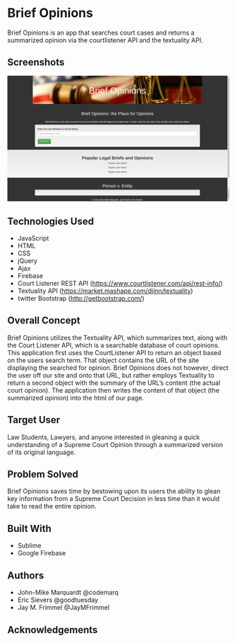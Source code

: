 # Brief Opinions
Brief Opinions is an app that searches court cases and returns a summarized opinion via the courtlistener API and the textuality API.

## Screenshots

![ScreenShot](https://github.com/codemarq/briefOpinions/blob/ee5c759c56d992fb76a4557a0dc1543978d73680/assets/images/screenshot-Brief%20Opinions.png?raw=true)

## Technologies Used
* JavaScript
* HTML
* CSS
* jQuery
* Ajax
* Firebase
* Court Listener REST API (https://www.courtlistener.com/api/rest-info/)
* Textuality API (https://market.mashape.com/djinn/textuality)
* twitter Bootstrap (http://getbootstrap.com/)


## Overall Concept
Brief Opinions utilizes the Textuality API, which summarizes text, along with the Court Listener API, which is a searchable database of court opinions. 
This application first uses the CourtListener API to return an object based on the users search term.  That object contains the URL of the site displaying the searched for opinion.  Brief Opinions does not however, direct the user off our site and onto that URL, but rather employs Textuality to return a second object with the summary of the URL’s content (the actual court opinion).  The application then writes the content of that object (the summarized opinion) into the html of our page. 


## Target User
Law Students, Lawyers, and anyone interested in gleaning a quick understanding of a Supreme Court Opinion through a summarized version of its original language.  

## Problem Solved
Brief Opinions saves time by bestowing upon its users the ability to glean key information from a Supreme Court Decision in less time than it would take to read the entire opinion.

## Built With
* Sublime
* Google Firebase

## Authors
* John-Mike Marquardt @codemarq
* Eric Sievers @goodtuesday
* Jay M. Frimmel @JayMFrimmel

## Acknowledgements